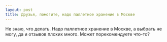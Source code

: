 ```yaml
---
layout: post 
title: Друзья, помогите, надо паллетное хранение в Москве 
--- 
```

Не знаю, что делать. Надо паллетное хранение в Москве, а выбрать не могу, да и отзывов плохих много. Может порекомендуете что-то?